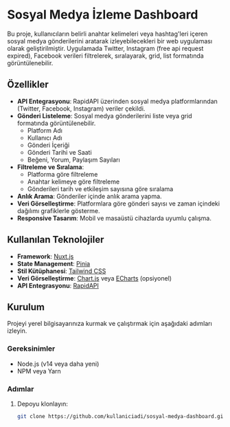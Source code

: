 # Sosyal Medya İzleme Dashboard

Bu proje, kullanıcıların belirli anahtar kelimeleri veya hashtag'leri içeren sosyal medya gönderilerini aratarak  izleyebilecekleri bir web uygulaması olarak geliştirilmiştir. Uygulamada Twitter, Instagram (free api request expired), Facebook verileri filtrelerek, sıralayarak, grid, list formatında görüntülenebilir.

## Özellikler
- **API Entegrasyonu**: RapidAPI üzerinden sosyal medya platformlarından (Twitter, Facebook, Instagram) veriler çekildi.
- **Gönderi Listeleme**: Sosyal medya gönderilerini liste veya grid formatında görüntülenebilir.
    - Platform Adı
    - Kullanıcı Adı
    - Gönderi İçeriği
    - Gönderi Tarihi ve Saati
    - Beğeni, Yorum, Paylaşım Sayıları
- **Filtreleme ve Sıralama**:
    - Platforma göre filtreleme
    - Anahtar kelimeye göre filtreleme
    - Gönderileri tarih ve etkileşim sayısına göre sıralama
- **Anlık Arama**: Gönderiler içinde anlık arama yapma.
- **Veri Görselleştirme**: Platformlara göre gönderi sayısı ve zaman içindeki dağılımı grafiklerle gösterme.
- **Responsive Tasarım**: Mobil ve masaüstü cihazlarda uyumlu çalışma.

## Kullanılan Teknolojiler
- **Framework**: [Nuxt.js](https://nuxtjs.org/)
- **State Management**: [Pinia](https://pinia.vuejs.org/)
- **Stil Kütüphanesi**: [Tailwind CSS](https://tailwindcss.com/)
- **Veri Görselleştirme**: [Chart.js](https://www.chartjs.org/) veya [ECharts](https://echarts.apache.org/en/index.html) (opsiyonel)
- **API Entegrasyonu**: [RapidAPI](https://rapidapi.com/)

## Kurulum
Projeyi yerel bilgisayarınıza kurmak ve çalıştırmak için aşağıdaki adımları izleyin.

### Gereksinimler
- Node.js (v14 veya daha yeni)
- NPM veya Yarn

### Adımlar
1. Depoyu klonlayın:
   ```bash
   git clone https://github.com/kullaniciadi/sosyal-medya-dashboard.git
